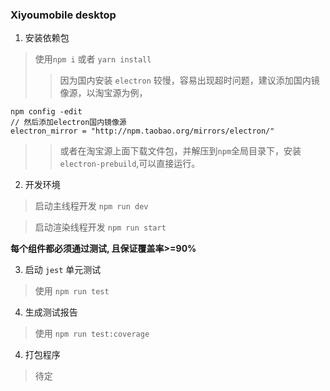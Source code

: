### Xiyoumobile desktop

1. 安装依赖包

> 使用`npm i` 或者 `yarn install`
>> 因为国内安装 `electron` 较慢，容易出现超时问题，建议添加国内镜像源，以淘宝源为例，

```
npm config -edit
// 然后添加electron国内镜像源
electron_mirror = "http://npm.taobao.org/mirrors/electron/"
```
>> 或者在淘宝源上面下载文件包，并解压到`npm`全局目录下，安装`electron-prebuild`,可以直接运行。
2. 开发环境

> 启动主线程开发 `npm run dev`

> 启动渲染线程开发 `npm run start`

**每个组件都必须通过测试, 且保证覆盖率>=90%**

3. 启动 `jest` 单元测试

> 使用 `npm run test`

4. 生成测试报告

> 使用 `npm run test:coverage`

4. 打包程序

> 待定
